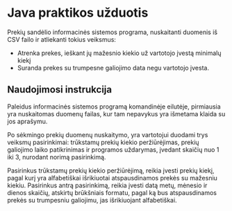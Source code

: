 # Java praktikos užduotis

Prekių sandėlio informacinės sistemos programa, nuskaitanti duomenis iš CSV failo ir atliekanti tokius veiksmus:
- Atrenka prekes, ieškant jų mažesnio kiekio už vartotojo įvestą minimalų kiekį
- Suranda prekes su trumpesne galiojimo data negu vartotojo įvesta.


## Naudojimosi instrukcija

Paleidus informacinės sistemos programą komandinėje eilutėje, pirmiausia yra nuskaitomas duomenų failas, kur tam nepavykus yra išmetama klaida su jos aprašymu.

Po sėkmingo prekių duomenų nuskaitymo, yra vartotojui duodami trys veiksmų pasirinkimai: trūkstamų prekių kiekio peržiūrėjimas, prekių galiojimo laiko patikrinimas ir programos uždarymas, įvedant skaičių nuo 1 iki 3, nurodant norimą pasirinkimą.

Pasirinkus trūkstamų prekių kiekio peržiūrėjimą, reikia įvesti prekių kiekį, pagal kurį yra alfabetiškai išrikiuotai atspausdinamos prekės su mažesniu kiekiu. Pasirinkus antrą pasirinkimą, reikia įvesti datą metų, mėnesio ir dienos skaičių, atskirtų brūkšniais formatu, pagal ką bus atspausdinamos prekės su trumpesniu galiojimu, jas išrikiuojant alfabetiškai.